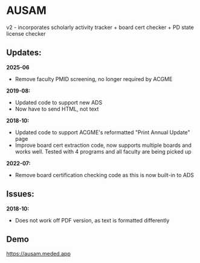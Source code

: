 # AUSAM

v2 - incorporates scholarly activity tracker + board cert checker + PD state license checker

## Updates:
**2025-06**
* Remove faculty PMID screening, no longer required by ACGME

**2019-08:**
* Updated code to support new ADS
* Now have to send HTML, not text

**2018-10:**
* Updated code to support ACGME's reformatted "Print Annual Update" page
* Improve board cert extraction code, now supports multiple boards and works well. Tested with 4 programs and all faculty are being picked up

**2022-07:**
* Remove board certification checking code as this is now built-in to ADS

## Issues:
**2018-10:**
* Does not work off PDF version, as text is formatted differently

## Demo 
https://ausam.meded.app